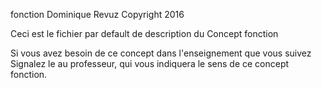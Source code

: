 fonction
Dominique Revuz Copyright 2016

Ceci est le fichier par default de description du Concept fonction

Si vous avez besoin de ce concept dans l'enseignement que vous suivez
 Signalez le au professeur, qui vous indiquera le sens de ce concept fonction.
